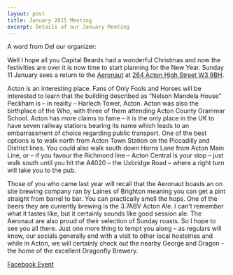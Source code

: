 ```yaml
---
layout: post
title: January 2015 Meeting
excerpt: Details of our January Meeting
---
```


A word from Del our organizer:

Well I hope all you Capital Beards had a wonderful Christmas and now the
festivities are over it is now time to start planning for the New Year.  Sunday
11 January sees a return to the [Aeronaut](http://www.aeronaut.pub/) at [264
Acton High Street W3
9BH](http://www.openstreetmap.org/?mlat=51.50845&mlon=-0.27541#map=17/51.50845/-0.27541).

Acton is an interesting place.  Fans of Only Fools and Horses will be
interested to learn that the building described as “Nelson Mandela House”
Peckham is – in reality – Harlech Tower, Acton.  Acton was also the birthplace
of the Who, with three of them attending Acton County Grammar School.  Acton
has more claims to fame – it is the only place in the UK to have seven railway
stations bearing its name which leads to an embarrassment of choice regarding
public transport.  One of the best options is to walk north from Acton Town
Station on the Piccadilly and District lines.  You could also walk south down
Horns Lane from Acton Main Line, or – if you favour the Richmond line – Acton
Central is your stop – just walk south until you hit the A4020 – the Uxbridge
Road – where a right turn will take you to the pub.

Those of you who came last year will recall that the Aeronaut boasts an on site
brewing company ran by Laines of Brighton meaning you can get a pint straight
from barrel to bar. You can practically smell the hops. One of the beers they
are currently brewing is the 3.7ABV Acton Ale.  I can't remember what it tastes
like, but it certainly sounds like good session ale. The Aeronaut are also
proud of their selection of Sunday roasts.  So I hope to see you all there.
Just one more thing to tempt you along – as regulars will know, our socials
generally end with a visit to other local hostelries and while in Acton, we
will certainly check out the nearby George and Dragon – the home of the
excellent Dragonfly Brewery.


[Facebook Event](https://www.facebook.com/events/1488930761370002/)
